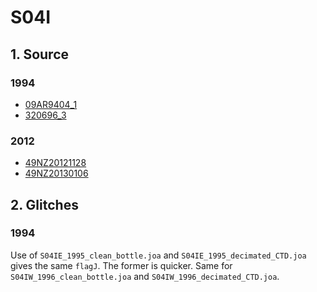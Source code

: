 # S04I
## 1. Source

### 1994
+ [09AR9404_1](https://cchdo.ucsd.edu/cruise/09AR9404_1)
+ [320696_3](https://cchdo.ucsd.edu/cruise/320696_3)

### 2012
+ [49NZ20121128](https://cchdo.ucsd.edu/cruise/49NZ20121128)
+ [49NZ20130106](https://cchdo.ucsd.edu/cruise/49NZ20130106)

## 2. Glitches

### 1994
Use of `S04IE_1995_clean_bottle.joa` and `S04IE_1995_decimated_CTD.joa` gives the same `flagJ`.
The former is quicker. Same for `S04IW_1996_clean_bottle.joa` and `S04IW_1996_decimated_CTD.joa`.
